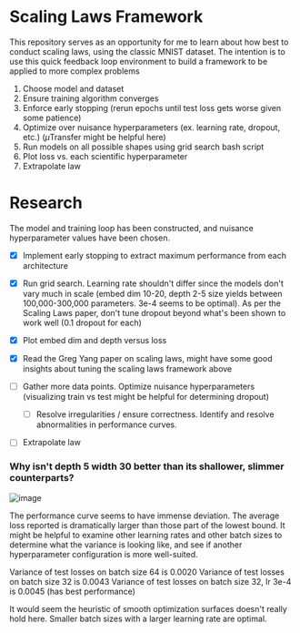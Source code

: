 # Scaling Laws Framework

This repository serves as an opportunity for me to learn about how best to conduct scaling laws, using the classic MNIST dataset. The intention is to use this quick feedback loop environment to build a framework to be applied to more complex problems

1. Choose model and dataset
2. Ensure training algorithm converges
3. Enforce early stopping (rerun epochs until test loss gets worse given some patience)
4. Optimize over nuisance hyperparameters (ex. learning rate, dropout, etc.) ($\mu$Transfer might be helpful here)
5. Run models on all possible shapes using grid search bash script
6. Plot loss vs. each scientific hyperparameter
7. Extrapolate law


# Research
The model and training loop has been constructed, and nuisance hyperparameter values have been chosen.
- [x] Implement early stopping to extract maximum performance from each architecture
- [x] Run grid search. Learning rate shouldn't differ since the models don't vary much in scale (embed dim 10-20, depth 2-5 size yields between 100,000-300,000 parameters. 3e-4 seems to be optimal). As per the Scaling Laws paper, don't tune dropout beyond what's been shown to work well (0.1 dropout for each)
- [x] Plot embed dim and depth versus loss
- [x] Read the Greg Yang paper on scaling laws, might have some good insights about tuning the scaling laws framework above
- [ ] Gather more data points. Optimize nuisance hyperparameters (visualizing train vs test might be helpful for determining dropout)
  - [ ] Resolve irregularities / ensure correctness. Identify and resolve abnormalities in performance curves.
- [ ] Extrapolate law


### Why isn't depth 5 width 30 better than its shallower, slimmer counterparts?

![image](depth5width30lr8e5.png)

The performance curve seems to have immense deviation. The average loss reported is dramatically larger than those part of the lowest bound. It might be helpful to examine other learning rates and other batch sizes to determine what the variance is looking like, and see if another hyperparameter configuration is more well-suited.

Variance of test losses on batch size 64 is 0.0020
Variance of test losses on batch size 32 is 0.0043
Variance of test losses on batch size 32, lr 3e-4 is 0.0045 (has best performance)

It would seem the heuristic of smooth optimization surfaces doesn't really hold here. Smaller batch sizes with a larger learning rate are optimal. 